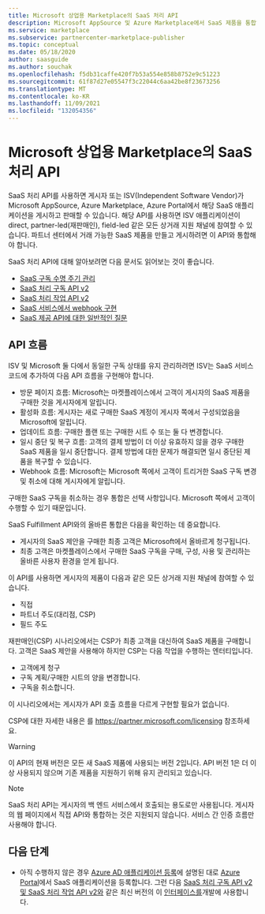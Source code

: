 ```yaml
---
title: Microsoft 상업용 Marketplace의 SaaS 처리 API
description: Microsoft AppSource 및 Azure Marketplace에서 SaaS 제품을 통합하는 데 사용할 수 있는 처리 API를 소개합니다.
ms.service: marketplace
ms.subservice: partnercenter-marketplace-publisher
ms.topic: conceptual
ms.date: 05/18/2020
author: saasguide
ms.author: souchak
ms.openlocfilehash: f5db31caffe420f7b53a554e858b8752e9c51223
ms.sourcegitcommit: 61f87d27e05547f3c22044c6aa42be8f23673256
ms.translationtype: MT
ms.contentlocale: ko-KR
ms.lasthandoff: 11/09/2021
ms.locfileid: "132054356"
---
```

# <a name="saas-fulfillment-apis-in-the-microsoft-commercial-marketplace"></a>Microsoft 상업용 Marketplace의 SaaS 처리 API

SaaS 처리 API를 사용하면 게시자 또는 ISV(Independent Software Vendor)가 Microsoft AppSource, Azure Marketplace, Azure Portal에서 해당 SaaS 애플리케이션을 게시하고 판매할 수 있습니다. 해당 API를 사용하면 ISV 애플리케이션이 direct, partner-led(재판매인), field-led 같은 모든 상거래 지원 채널에 참여할 수 있습니다. 파트너 센터에서 거래 가능한 SaaS 제품을 만들고 게시하려면 이 API와 통합해야 합니다.

SaaS 처리 API에 대해 알아보려면 다음 문서도 읽어보는 것이 좋습니다.
- [SaaS 구독 수명 주기 관리](pc-saas-fulfillment-life-cycle.md)
- [SaaS 처리 구독 API v2](pc-saas-fulfillment-subscription-api.md)
- [SaaS 처리 작업 API v2](pc-saas-fulfillment-operations-api.md)
- [SaaS 서비스에서 webhook 구현](pc-saas-fulfillment-webhook.md)
- [SaaS 제공 API에 대한 일반적인 질문](saas-fulfillment-apis-faq.yml)

## <a name="api-flows"></a>API 흐름

ISV 및 Microsoft 둘 다에서 동일한 구독 상태를 유지 관리하려면 ISV는 SaaS 서비스 코드에 추가하여 다음 API 흐름을 구현해야 합니다.

* 방문 페이지 흐름: Microsoft는 마켓플레이스에서 고객이 게시자의 SaaS 제품을 구매한 것을 게시자에게 알립니다.
* 활성화 흐름: 게시자는 새로 구매한 SaaS 계정이 게시자 쪽에서 구성되었음을 Microsoft에 알립니다.
* 업데이트 흐름: 구매한 플랜 또는 구매한 시트 수 또는 둘 다 변경합니다.
* 일시 중단 및 복구 흐름: 고객의 결제 방법이 더 이상 유효하지 않을 경우 구매한 SaaS 제품을 일시 중단합니다. 결제 방법에 대한 문제가 해결되면 일시 중단된 제품을 복구할 수 있습니다.
* Webhook 흐름: Microsoft는 Microsoft 쪽에서 고객이 트리거한 SaaS 구독 변경 및 취소에 대해 게시자에게 알립니다.

구매한 SaaS 구독을 취소하는 경우 통합은 선택 사항입니다. Microsoft 쪽에서 고객이 수행할 수 있기 때문입니다.

SaaS Fulfillment API와의 올바른 통합은 다음을 확인하는 데 중요합니다.

* 게시자의 SaaS 제안을 구매한 최종 고객은 Microsoft에서 올바르게 청구됩니다.
* 최종 고객은 마켓플레이스에서 구매한 SaaS 구독을 구매, 구성, 사용 및 관리하는 올바른 사용자 환경을 얻게 됩니다.

이 API를 사용하면 게시자의 제품이 다음과 같은 모든 상거래 지원 채널에 참여할 수 있습니다.

* 직접
* 파트너 주도(대리점, CSP)
* 필드 주도

재판매인(CSP) 시나리오에서는 CSP가 최종 고객을 대신하여 SaaS 제품을 구매합니다. 고객은 SaaS 제안을 사용해야 하지만 CSP는 다음 작업을 수행하는 엔터티입니다.

* 고객에게 청구
* 구독 계획/구매한 시트의 양을 변경합니다.
* 구독을 취소합니다.

이 시나리오에서는 게시자가 API 호출 흐름을 다르게 구현할 필요가 없습니다.

CSP에 대한 자세한 내용은 를 https://partner.microsoft.com/licensing 참조하세요.

>[!Warning]
>이 API의 현재 버전은 모든 새 SaaS 제품에 사용되는 버전 2입니다. API 버전 1은 더 이상 사용되지 않으며 기존 제품을 지원하기 위해 유지 관리되고 있습니다.

>[!Note]
>SaaS 처리 API는 게시자의 백 엔드 서비스에서 호출되는 용도로만 사용됩니다. 게시자의 웹 페이지에서 직접 API와 통합하는 것은 지원되지 않습니다. 서비스 간 인증 흐름만 사용해야 합니다.

## <a name="next-steps"></a>다음 단계

- 아직 수행하지 않은 경우 [Azure AD 애플리케이션 등록](./pc-saas-registration.md)에 설명된 대로 [Azure Portal](https://ms.portal.azure.com)에서 SaaS 애플리케이션을 등록합니다.  그런 다음 [SaaS 처리 구독 API v2 및 SaaS 처리 작업 API v2와](pc-saas-fulfillment-subscription-api.md) 같은 최신 버전의 이 [인터페이스를](pc-saas-fulfillment-operations-api.md)개발에 사용합니다.
